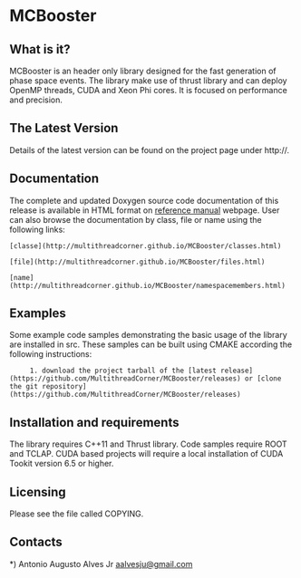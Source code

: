 MCBooster
=========

  What is it?
  -----------
  MCBooster is an header only library designed for the fast generation of
  phase space events. The library make use of thrust library and can deploy OpenMP
  threads, CUDA and Xeon Phi cores. It is focused on performance and precision.  

  The Latest Version
  ------------------

  Details of the latest version can be found on the 
  project page under http://.

  Documentation
  -------------

  The complete and updated Doxygen source code documentation of this release is available in HTML format on 
  [reference manual](http://multithreadcorner.github.io/MCBooster/) webpage.
  User can also browse the documentation by class, file or name using the following links:
  
  	[classe](http://multithreadcorner.github.io/MCBooster/classes.html)
  
  	[file](http://multithreadcorner.github.io/MCBooster/files.html)
  
  	[name](http://multithreadcorner.github.io/MCBooster/namespacemembers.html)
  
  
  Examples
  --------
  Some example code samples demonstrating the basic usage of the library are installed in src. 
  These samples can be built using CMAKE according the following instructions:
  
		 1. download the project tarball of the [latest release](https://github.com/MultithreadCorner/MCBooster/releases) or [clone the git repository](https://github.com/MultithreadCorner/MCBooster/releases)


  Installation and requirements 
  -----------------------------
  The library requires C++11 and Thrust library. Code samples require ROOT and TCLAP. 
  CUDA based projects will require a local installation of CUDA Tookit version 6.5 or higher.  


  Licensing
  ---------

  Please see the file called COPYING.

  Contacts
  --------

  *) Antonio Augusto Alves Jr <aalvesju@gmail.com>
